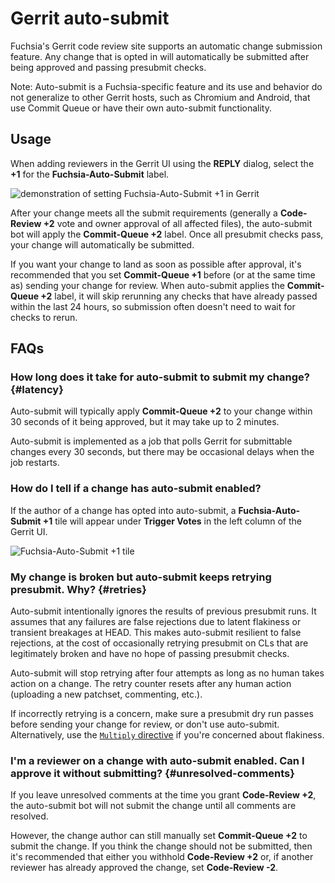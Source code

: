# Gerrit auto-submit

Fuchsia's Gerrit code review site supports an automatic change submission
feature. Any change that is opted in will automatically be submitted after being
approved and passing presubmit checks.

Note: Auto-submit is a Fuchsia-specific feature and its use and behavior do not
generalize to other Gerrit hosts, such as Chromium and Android, that use Commit
Queue or have their own auto-submit functionality.

## Usage

When adding reviewers in the Gerrit UI using the **REPLY** dialog, select the
**+1** for the **Fuchsia-Auto-Submit** label.

![demonstration of setting Fuchsia-Auto-Submit +1 in Gerrit](/docs/development/source_code/auto_submit_usage.gif)

After your change meets all the submit requirements (generally a **Code-Review
+2** vote and owner approval of all affected files), the auto-submit bot will
apply the **Commit-Queue +2** label. Once all presubmit checks pass, your change
will automatically be submitted.

If you want your change to land as soon as possible after approval, it's
recommended that you set **Commit-Queue +1** before (or at the same time as)
sending your change for review. When auto-submit applies the **Commit-Queue +2**
label, it will skip rerunning any checks that have already passed within the
last 24 hours, so submission often doesn't need to wait for checks to rerun.

## FAQs

### How long does it take for auto-submit to submit my change? {#latency}

Auto-submit will typically apply **Commit-Queue +2** to your change within 30
seconds of it being approved, but it may take up to 2 minutes.

Auto-submit is implemented as a job that polls Gerrit for submittable changes
every 30 seconds, but there may be occasional delays when the job restarts.

### How do I tell if a change has auto-submit enabled?

If the author of a change has opted into auto-submit, a **Fuchsia-Auto-Submit
+1** tile will appear under **Trigger Votes** in the left column of the Gerrit
UI.

![Fuchsia-Auto-Submit +1 tile](/docs/development/source_code/auto_submit_selected.png)

### My change is broken but auto-submit keeps retrying presubmit. Why? {#retries}

Auto-submit intentionally ignores the results of previous presubmit runs. It
assumes that any failures are false rejections due to latent flakiness or
transient breakages at HEAD. This makes auto-submit resilient to false
rejections, at the cost of occasionally retrying presubmit on CLs that are
legitimately broken and have no hope of passing presubmit checks.

Auto-submit will stop retrying after four attempts as long as no human takes
action on a change. The retry counter resets after any human action (uploading a
new patchset, commenting, etc.).

If incorrectly retrying is a concern, make sure a presubmit dry run passes
before sending your change for review, or don't use auto-submit. Alternatively,
use the
[`Multiply` directive](/docs/development/testing/testing_for_flakiness_in_cq.md)
if you're concerned about flakiness.

### I'm a reviewer on a change with auto-submit enabled. Can I approve it without submitting? {#unresolved-comments}

If you leave unresolved comments at the time you grant **Code-Review +2**, the
auto-submit bot will not submit the change until all comments are resolved.

However, the change author can still manually set **Commit-Queue +2** to submit
the change. If you think the change should not be submitted, then it's
recommended that either you withhold **Code-Review +2** or, if another reviewer
has already approved the change, set **Code-Review -2**.
